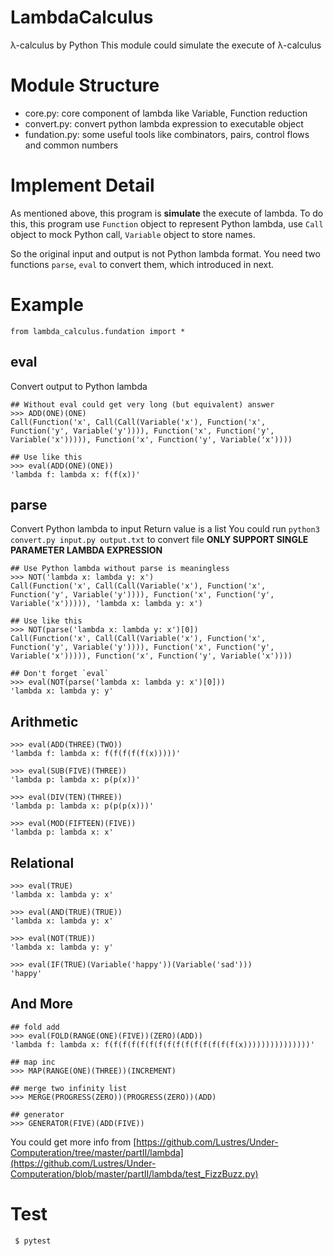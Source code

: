 # LambdaCalculus
 λ-calculus by Python
 This module could simulate the execute of λ-calculus

# Module Structure
* core.py: core component of lambda like Variable, Function reduction
* convert.py: convert python lambda expression to executable object
* fundation.py: some useful tools like combinators, pairs, control flows and common numbers

# Implement Detail
 As mentioned above, this program is **simulate** the execute of lambda. To do this, this program use `Function` object to represent Python lambda, use `Call` object to mock Python call, `Variable` object to store names.
 
 
 So the original input and output is not Python lambda format. You need two functions `parse`, `eval` to convert them, which introduced in next.
 
# Example
```
from lambda_calculus.fundation import *
```
## eval
Convert output to Python lambda
```Python3
## Without eval could get very long (but equivalent) answer
>>> ADD(ONE)(ONE) 
Call(Function('x', Call(Call(Variable('x'), Function('x', Function('y', Variable('y')))), Function('x', Function('y', Variable('x'))))), Function('x', Function('y', Variable('x'))))

## Use like this
>>> eval(ADD(ONE)(ONE)) 
'lambda f: lambda x: f(f(x))'
```	

## parse
Convert Python lambda to input
Return value is a list
You could run `python3 convert.py input.py output.txt` to convert file
**ONLY SUPPORT SINGLE PARAMETER LAMBDA EXPRESSION**
```Python3
## Use Python lambda without parse is meaningless
>>> NOT('lambda x: lambda y: x')
Call(Function('x', Call(Call(Variable('x'), Function('x', Function('y', Variable('y')))), Function('x', Function('y', Variable('x'))))), 'lambda x: lambda y: x')

## Use like this
>>> NOT(parse('lambda x: lambda y: x')[0])
Call(Function('x', Call(Call(Variable('x'), Function('x', Function('y', Variable('y')))), Function('x', Function('y', Variable('x'))))), Function('x', Function('y', Variable('x'))))

## Don't forget `eval`
>>> eval(NOT(parse('lambda x: lambda y: x')[0]))
'lambda x: lambda y: y'
```

## Arithmetic
```Python3
>>> eval(ADD(THREE)(TWO))
'lambda f: lambda x: f(f(f(f(f(x)))))'

>>> eval(SUB(FIVE)(THREE))
'lambda p: lambda x: p(p(x))'

>>> eval(DIV(TEN)(THREE))
'lambda p: lambda x: p(p(p(x)))'

>>> eval(MOD(FIFTEEN)(FIVE))
'lambda p: lambda x: x'
```

## Relational
```Python3
>>> eval(TRUE)
'lambda x: lambda y: x'

>>> eval(AND(TRUE)(TRUE))
'lambda x: lambda y: x'

>>> eval(NOT(TRUE)) 
'lambda x: lambda y: y'

>>> eval(IF(TRUE)(Variable('happy'))(Variable('sad')))
'happy'
```

## And More
```Python3
## fold add
>>> eval(FOLD(RANGE(ONE)(FIVE))(ZERO)(ADD))
'lambda f: lambda x: f(f(f(f(f(f(f(f(f(f(f(f(f(f(f(x)))))))))))))))'

## map inc
>>> MAP(RANGE(ONE)(THREE))(INCREMENT)

## merge two infinity list
>>> MERGE(PROGRESS(ZERO))(PROGRESS(ZERO))(ADD)

## generator
>>> GENERATOR(FIVE)(ADD(FIVE))
```
You could get more info from [https://github.com/Lustres/Under-Computeration/tree/master/partII/lambda](https://github.com/Lustres/Under-Computeration/blob/master/partII/lambda/test_FizzBuzz.py)

# Test
	 $ pytest

